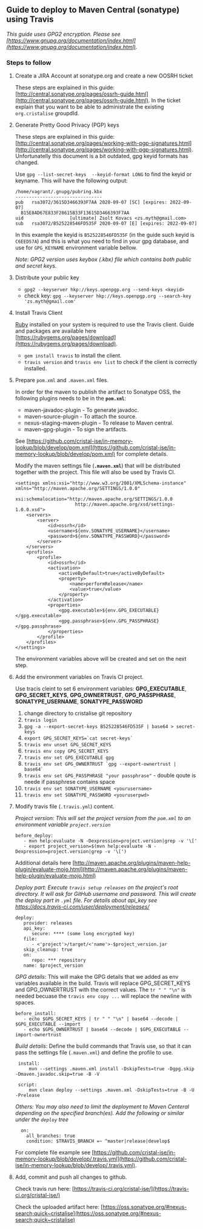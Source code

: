 ## Guide to deploy to Maven Central (sonatype) using Travis
_This guide uses GPG2 encryption.  Please see [https://www.gnupg.org/documentation/index.html](https://www.gnupg.org/documentation/index.html)._

### Steps to follow
1. Create a JIRA Account at sonatype.org and create a new OOSRH ticket

    These steps are explained in this guide: [http://central.sonatype.org/pages/ossrh-guide.html](http://central.sonatype.org/pages/ossrh-guide.html).
    In the ticket explain that you want to be able to administrate the existing `org.cristalise` groupdId.

1. Generate Pretty Good Privacy (PGP) keys

    These steps are explained in this guide: [http://central.sonatype.org/pages/working-with-pgp-signatures.html](http://central.sonatype.org/pages/working-with-pgp-signatures.html). Unfortunatelly this document is a bit outdated, gpg keyid formats has changed.

    Use `gpg --list-secret-keys  --keyid-format LONG` to find the keyid or keyname. This will have the following output:
    ```
    /home/vagrant/.gnupg/pubring.kbx
    --------------------------------
    pub   rsa3072/3615D3466393F7AA 2020-09-07 [SC] [expires: 2022-09-07]
      B15E8AD67E833F28615B33F13615D3466393F7AA
    uid                 [ultimate] Zsolt Kovacs <zs.myth@gmail.com>
    sub   rsa3072/B525228546FD535F 2020-09-07 [E] [expires: 2022-09-07]
    ```
    In this example the keyid is `B525228546FD535F` (in the guide such keyid is `C6EED57A`) and this 
    is what you need to find in your gpg database, and use for `GPG_KEYNAME` environment variable bellow.

    *Note: GPG2 version uses keybox (.kbx) file which contains both public and secret keys.*

1. Distribute your public key

    - `gpg2 --keyserver hkp://keys.openpgp.org --send-keys <keyid>`
    - check key: `gpg --keyserver hkp://keys.openpgp.org --search-key 'zs.myth@gmail.com'`

1. Install Travis Client

    [Ruby](https://www.ruby-lang.org/en/downloads/) installed on your system is required to use the Travis client.
    Guide and packages are available here [https://rubygems.org/pages/download](https://rubygems.org/pages/download).

    * `gem install travis` to install the client.
    * `travis version` and `travis env list` to check if the client is correctly installed.

1. Prepare `pom.xml` and `.maven.xml` files.

    In order for the maven to publish the artifact to Sonatype OSS, the following plugins needs to be in the **`pom.xml`**:

    * maven-javadoc-plugin - To generate javadoc.
    * maven-source-plugin - To attach the source.
    * nexus-staging-maven-plugin - To release to Maven central.
    * maven-gpg-plugin - To sign the artifacts.

    See [https://github.com/cristal-ise/in-memory-lookup/blob/develop/pom.xml](https://github.com/cristal-ise/in-memory-lookup/blob/develop/pom.xml) for complete details.

    Modify the maven settings file (**`.maven.xml`**) that will be distributed together with the project.  This file will
    also be used by Travis CI.

    ```
    <settings xmlns:xsi="http://www.w3.org/2001/XMLSchema-instance" xmlns="http://maven.apache.org/SETTINGS/1.0.0"
              xsi:schemalocation="http://maven.apache.org/SETTINGS/1.0.0
                          http://maven.apache.org/xsd/settings-1.0.0.xsd">
        <servers>
            <server>
                <id>ossrh</id>
                <username>${env.SONATYPE_USERNAME}</username>
                <password>${env.SONATYPE_PASSWORD}</password>
            </server>
        </servers>
        <profiles>
            <profile>
                <id>ossrh</id>
                <activation>
                    <activeByDefault>true</activeByDefault>
                    <property>
                        <name>performRelease</name>
                        <value>true</value>
                    </property>
                </activation>
                <properties>
                    <gpg.executable>${env.GPG_EXECUTABLE}</gpg.executable>
                    <gpg.passphrase>${env.GPG_PASSPHRASE}</gpg.passphrase>
                </properties>
            </profile>
        </profiles>
    </settings>
    ```

   The environment variables above will be created and set on the next step.

1. Add the environment variables on Travis CI project.

    Use tracis cleint to set 6 environment variables: **GPG_EXECUTABLE**, **GPG_SECRET_KEYS**, **GPG_OWNERTRUST**, **GPG_PASSPHRASE**,
    **SONATYPE_USERNAME**, **SONATYPE_PASSWORD**

    1. change directory to cristalise git repository
    1. `travis login`
    1. `gpg -a --export-secret-keys B525228546FD535F | base64 > secret-keys`
    1. ``export GPG_SECRET_KEYS=`cat secret-keys` ``
    1. `travis env unset GPG_SECRET_KEYS`
    1. `travis env copy GPG_SECRET_KEYS`
    1. `travis env set GPG_EXECUTABLE gpg`
    1. ``travis env set GPG_OWNERTRUST `gpg --export-ownertrust | base64` ``
    1. `travis env set GPG_PASSPHRASE "your passphrase"` - double qoute is neede if passphrese contains space
    1. `travis env set SONATYPE_USERNAME <yourusername>`
    1. `travis env set SONATYPE_PASSWORD <youruserpwd>`

1. Modify travis file (`.travis.yml`) content.

    *Project version: This will set the project version from the `pom.xml` to an environment variable `project.version`*

       before_deploy:
          - mvn help:evaluate -N -Dexpression=project.version|grep -v '\['
          - export project_version=$(mvn help:evaluate -N -Dexpression=project.version|grep -v '\[')

     Additional details here [http://maven.apache.org/plugins/maven-help-plugin/evaluate-mojo.html](http://maven.apache.org/plugins/maven-help-plugin/evaluate-mojo.html)

    *Deploy part: Execute `travis setup releases` on the project's root directory. It will ask for GitHub
     username and password.  This will create the deploy part in `.yml` file.  For details about api_key see
     https://docs.travis-ci.com/user/deployment/releases/*

       deploy:
          provider: releases
          api_key:
             secure: **** (some long encrypted key)
          file:
             - <'project'>/target/<'name'>-$project_version.jar
          skip_cleanup: true
          on:
             repo: *** repository
          name: $project_version

    *GPG details*: This will make the GPG details that we added as env variables available in the build. Travis will replace
     GPG_SECRET_KEYS and GPG_OWNERTRUST with the correct values. The `tr " " "\n"` is needed becuase the `travis env copy ...` will replace the newline with spaces.

       before_install:
          - echo $GPG_SECRET_KEYS | tr " " "\n" | base64 --decode | $GPG_EXECUTABLE --import
          - echo $GPG_OWNERTRUST | base64 --decode | $GPG_EXECUTABLE --import-ownertrust

    *Build details*: Define the build commands that Travis use, so that it can pass the settings file (`.maven.xml`) and define the profile to use.

        install:
            mvn --settings .maven.xml install -DskipTests=true -Dgpg.skip -Dmaven.javadoc.skip=true -B -V

        script:
            mvn clean deploy --settings .maven.xml -DskipTests=true -B -U -Prelease

    *Others: You may also need to limit the deployment to Maven Centeral depending on the specified branch(es).  Add the 
    following or similar under the `deploy` tree*

         on:
           all_branches: true
           condition: $TRAVIS_BRANCH =~ ^master|release|develop$

    For complete file example see [https://github.com/cristal-ise/in-memory-lookup/blob/develop/.travis.yml](https://github.com/cristal-ise/in-memory-lookup/blob/develop/.travis.yml).

1. Add, commit and push all changes to github.

    Check travis run here: [https://travis-ci.org/cristal-ise/](https://travis-ci.org/cristal-ise/)

    Check the uploaded artifact here: [https://oss.sonatype.org/#nexus-search;quick~cristalise](https://oss.sonatype.org/#nexus-search;quick~cristalise)

